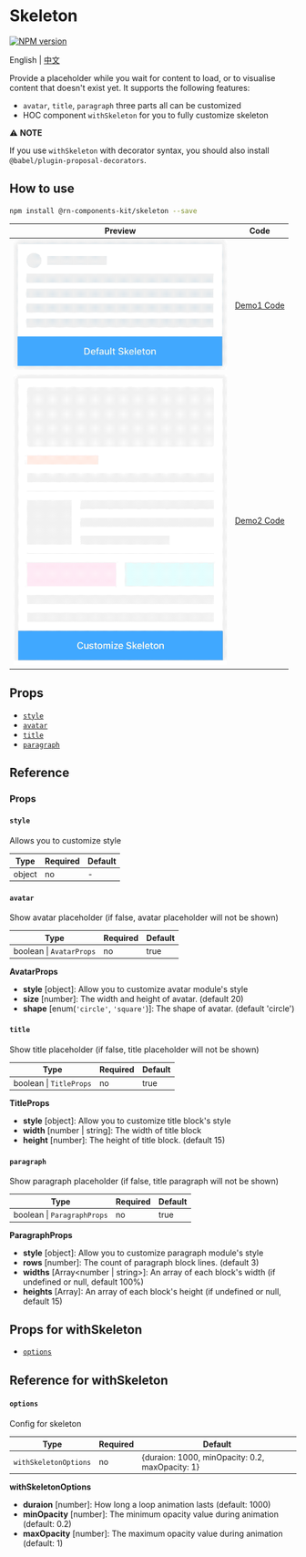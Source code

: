 # Skeleton

[![NPM version](https://img.shields.io/npm/v/@rn-components-kit/skeleton.svg)](https://www.npmjs.com/package/@rn-components-kit/skeleton)

English | [中文](./README.zh-CN.md)

Provide a placeholder while you wait for content to load, or to visualise content that doesn't exist yet. It supports the following features:

- `avatar`, `title`, `paragraph` three parts all can be customized
- HOC component `withSkeleton` for you to fully customize skeleton

:warning: **NOTE**

If you use `withSkeleton` with decorator syntax, you should also install `@babel/plugin-proposal-decorators`.

## How to use

```bash
npm install @rn-components-kit/skeleton --save
```

|Preview|Code|
|------------|:---------:|
|<img width="375" src="./preview/default-skeleton.gif"/>|[Demo1 Code](./demos/Demo1.js)|
|<img width="375" src="./preview/customize-skeleton.gif"/>|[Demo2 Code](./demos/Demo2.js)|

## Props

- [`style`](#style)
- [`avatar`](#avatar)
- [`title`](#title)
- [`paragraph`](#paragraph)

## Reference

### Props

#### `style`

Allows you to customize style

|Type|Required|Default|
|----|--------|-------|
|object|no|-|

#### `avatar`

Show avatar placeholder (if false, avatar placeholder will not be shown)

|Type|Required|Default|
|----|--------|-------|
|boolean \| `AvatarProps`|no|true|

**AvatarProps**

- **style** [object]: Allow you to customize avatar module's style 
- **size** [number]: The width and height of avatar. (default 20)
- **shape** [enum(`'circle'`, `'square'`)]: The shape of avatar. (default 'circle')

#### `title`

Show title placeholder (if false, title placeholder will not be shown)

|Type|Required|Default|
|----|--------|-------|
|boolean \| `TitleProps`|no|true|

**TitleProps**

- **style** [object]: Allow you to customize title block's style
- **width** [number | string]: The width of title block
- **height** [number]: The height of title block. (default 15)

#### `paragraph`

Show paragraph placeholder (if false, title paragraph will not be shown)

|Type|Required|Default|
|----|--------|-------|
|boolean \| `ParagraphProps`|no|true|

**ParagraphProps**

- **style** [object]: Allow you to customize paragraph module's style
- **rows** [number]: The count of paragraph block lines. (default 3)
- **widths** [Array<number | string>]: An array of each block's width (if undefined or null, default 100%)
- **heights** [Array<number>]: An array of each block's height (if undefined or null, default 15)

## Props for withSkeleton

- [`options`](#options)

## Reference for withSkeleton

#### `options`

Config for skeleton

|Type|Required|Default|
|----|--------|-------|
|`withSkeletonOptions`|no|{duraion: 1000, minOpacity: 0.2, maxOpacity: 1}|

**withSkeletonOptions**

- **duraion** [number]: How long a loop animation lasts (default: 1000)
- **minOpacity** [number]: The minimum opacity value during animation (default: 0.2)
- **maxOpacity** [number]: The maximum opacity value during animation (default: 1)
